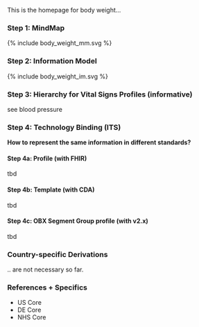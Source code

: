 This is the homepage for body weight...

### Step 1: MindMap

<div width="400px">
{% include body_weight_mm.svg %}
</div>

### Step 2: Information Model

<div width="500px">
{% include body_weight_im.svg %}
</div>

### Step 3: Hierarchy for Vital Signs Profiles (informative)

see blood pressure

### Step 4: Technology Binding (ITS)

**How to represent the same information in different standards?**

#### Step 4a: Profile (with FHIR)

tbd

#### Step 4b: Template (with CDA)

tbd

#### Step 4c: OBX Segment Group profile (with v2.x)

tbd

### Country-specific Derivations

.. are not necessary so far.

### References + Specifics

* US Core
* DE Core
* NHS Core
